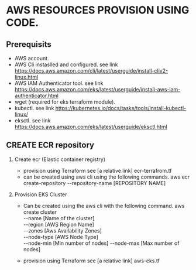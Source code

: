 
# AWS RESOURCES PROVISION USING CODE.


## Prerequisits
 * AWS account.
 * AWS Cli instaslled and configured. see link https://docs.aws.amazon.com/cli/latest/userguide/install-cliv2-linux.html
 * AWS IAM Authenticator tool. see link https://docs.aws.amazon.com/eks/latest/userguide/install-aws-iam-authenticator.html
 * wget (required for eks terraform module). 
 * kubectl. see link https://kubernetes.io/docs/tasks/tools/install-kubectl-linux/
 * eksctl. see link https://docs.aws.amazon.com/eks/latest/userguide/eksctl.html



## CREATE ECR repository

1. Create ecr (Elastic container registry)
    * provision using Terraform see [a relative link] ecr-terrafrom.tf
    * can be created using aws cli using the following commands.
        aws ecr create-repository --repository-name [REPOSITORY NAME]


2. Provision EKS Cluster
    * Can be created using the aws cli with the following command.
        aws create cluster\
        --name [Name of the cluster]\
        --region [AWS Region Name]\
        --zones [Aws Availability Zones]\
        --node-type [AWS Node Type]\
        --node-min [Min number of nodes]
        --node-max [Max number of nodes]

    * provision using Terraform see [a relative link] aws-eks.tf
